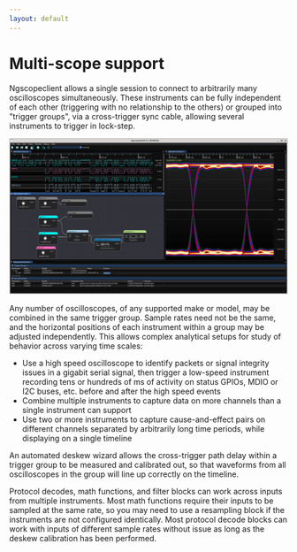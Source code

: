 ```yaml
---
layout: default
---
```


# Multi-scope support

Ngscopeclient allows a single session to connect to arbitrarily many oscilloscopes simultaneously. These instruments can be fully independent of each other (triggering with no relationship to the others) or grouped into "trigger groups", via a cross-trigger sync cable, allowing several instruments to trigger in lock-step.

![Example](images/multiscope1.png)

Any number of oscilloscopes, of any supported make or model, may be combined in the same trigger group. Sample rates need not be the same, and the horizontal positions of each instrument within a group may be adjusted independently. This allows complex analytical setups for study of behavior across varying time scales:

* Use a high speed oscilloscope to identify packets or signal integrity issues in a gigabit serial signal, then trigger a low-speed instrument recording tens or hundreds of ms of activity on status GPIOs, MDIO or I2C buses, etc. before and after the high speed events
* Combine multiple instruments to capture data on more channels than a single instrument can support
* Use two or more instruments to capture cause-and-effect pairs on different channels separated by arbitrarily long time periods, while displaying on a single timeline

An automated deskew wizard allows the cross-trigger path delay within a trigger group to be measured and calibrated out, so that waveforms from all oscilloscopes in the group will line up correctly on the timeline.

Protocol decodes, math functions, and filter blocks can work across inputs from multiple instruments. Most math functions require their inputs to be sampled at the same rate, so you may need to use a resampling block if the instruments are not configured identically. Most protocol decode blocks can work with inputs of different sample rates without issue as long as the deskew calibration has been performed.
